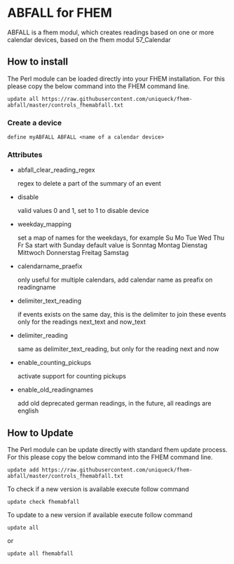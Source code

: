 # ABFALL for FHEM
ABFALL is a fhem modul, which creates readings based on one or more calendar devices, based on the fhem modul 57_Calendar

## How to install
The Perl module can be loaded directly into your FHEM installation. For this please copy the below command into the FHEM command line.

	update all https://raw.githubusercontent.com/uniqueck/fhem-abfall/master/controls_fhemabfall.txt
	
### Create a device
	
	define myABFALL ABFALL <name of a calendar device>
	
### Attributes #
	
- abfall\_clear\_reading_regex

	regex to delete a part of the summary of an event 
- disable	
	
	valid values 0 and 1, set to 1 to disable device
	
- weekday_mapping

	set a map of names for the weekdays, for example Su Mo Tue Wed Thu Fr Sa
	start with Sunday
	default value is Sonntag Montag Dienstag Mittwoch Donnerstag Freitag Samstag
- calendarname_praefix

	only useful for multiple calendars, add calendar name as preafix on readingname
- delimiter\_text_reading
	
	if events exists on the same day, this is the delimiter to join these events
	only for the readings next_text and now_text 
- delimiter_reading
	
	same as delimiter_text_reading, but only for the reading next and now
- enable_counting_pickups
	
	activate support for counting pickups
- enable_old_readingnames

	add old deprecated german readings, in the future, all readings are english  

## How to Update
The Perl module can be update directly with standard fhem update process. For this please copy the below command into the FHEM command line.

	update add https://raw.githubusercontent.com/uniqueck/fhem-abfall/master/controls_fhemabfall.txt

To check if a new version is available execute follow command

	update check fhemabfall

To update to a new version if available execute follow command

	update all

or

	update all fhemabfall
